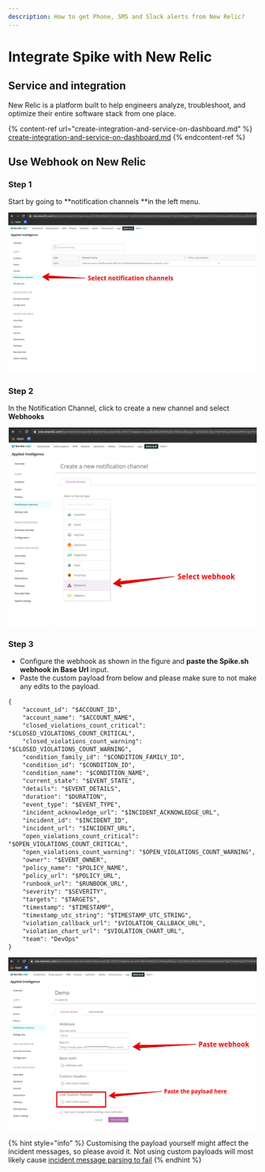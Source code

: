 ```yaml
---
description: How to get Phone, SMS and Slack alerts from New Relic?
---
```


# Integrate Spike with New Relic

## Service and integration

New Relic is a platform built to help engineers analyze, troubleshoot, and optimize their entire software stack from one place.

{% content-ref url="create-integration-and-service-on-dashboard.md" %}
[create-integration-and-service-on-dashboard.md](create-integration-and-service-on-dashboard.md)
{% endcontent-ref %}

## Use Webhook on New Relic

### Step 1

Start by going to **notification channels **in the left menu.

![Select notification channels](../.gitbook/assets/new-relic-1.png)

### **Step 2**

In the Notification Channel, click to create a new channel and select **Webhooks**

![Create a Webhook channel](../.gitbook/assets/new-relic-2.png)

### Step 3

* Configure the webhook as shown in the figure and **paste the Spike.sh webhook in Base Url** input.
* Paste the custom payload from below and please make sure to not make any edits to the payload. 

```
{
    "account_id": "$ACCOUNT_ID",
    "account_name": "$ACCOUNT_NAME",
    "closed_violations_count_critical": "$CLOSED_VIOLATIONS_COUNT_CRITICAL",
    "closed_violations_count_warning": "$CLOSED_VIOLATIONS_COUNT_WARNING",
    "condition_family_id": "$CONDITION_FAMILY_ID",
    "condition_id": "$CONDITION_ID",
    "condition_name": "$CONDITION_NAME",
    "current_state": "$EVENT_STATE",
    "details": "$EVENT_DETAILS",
    "duration": "$DURATION",
    "event_type": "$EVENT_TYPE",
    "incident_acknowledge_url": "$INCIDENT_ACKNOWLEDGE_URL",
    "incident_id": "$INCIDENT_ID",
    "incident_url": "$INCIDENT_URL",
    "open_violations_count_critical": "$OPEN_VIOLATIONS_COUNT_CRITICAL",
    "open_violations_count_warning": "$OPEN_VIOLATIONS_COUNT_WARNING",
    "owner": "$EVENT_OWNER",
    "policy_name": "$POLICY_NAME",
    "policy_url": "$POLICY_URL",
    "runbook_url": "$RUNBOOK_URL",
    "severity": "$SEVERITY",
    "targets": "$TARGETS",
    "timestamp": "$TIMESTAMP",
    "timestamp_utc_string": "$TIMESTAMP_UTC_STRING",
    "violation_callback_url": "$VIOLATION_CALLBACK_URL",
    "violation_chart_url": "$VIOLATION_CHART_URL",
    "team": "DevOps"
}
```



![Paste webhook and payload to new relic](<../.gitbook/assets/new-relic-3 (1).png>)

{% hint style="info" %}
Customising the payload yourself might affect the incident messages, so please avoid it. Not using custom payloads will most likely cause [incident message parsing to fail](https://docs.spike.sh/incidents/why-does-message-parsing-fail)
{% endhint %}
